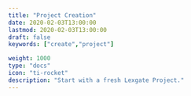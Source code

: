 ```yaml
---
title: "Project Creation"
date: 2020-02-03T13:00:00
lastmod: 2020-02-03T13:00:00
draft: false
keywords: ["create","project"]

weight: 1000
type: "docs"
icon: "ti-rocket"
description: "Start with a fresh Lexgate Project."
---
```


